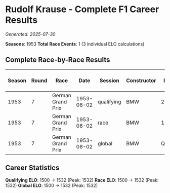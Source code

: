 # Rudolf Krause - Complete F1 Career Results

*Generated: 2025-07-30*

**Seasons**: 1953
**Total Race Events**: 1 (3 individual ELO calculations)

## Complete Race-by-Race Results

| Season | Round | Race | Date | Session | Constructor | Position | Starting ELO | ELO Change | Final ELO | Teammate | Teammate Position | Teammate Starting ELO | Teammate ELO Change | Teammate Final ELO |
|--------|-------|------|------|---------|-------------|----------|--------------|------------|-----------|----------|-------------------|----------------------|---------------------|-------------------|
| 1953 | 7 | German Grand Prix | 1953-08-02 | qualifying | BMW | 26 | 1500 | +32 | 1532 | Ernst Klodwig | 32 | N/A | N/A | N/A |
| 1953 | 7 | German Grand Prix | 1953-08-02 | race | BMW | 14 | 1500 | +32 | 1532 | Ernst Klodwig | 15 | N/A | N/A | N/A |
| 1953 | 7 | German Grand Prix | 1953-08-02 | global | BMW | Q:26/R:14 | 1500 | +32 | 1532 | Ernst Klodwig | Q:32/R:15 | N/A | N/A | N/A |

## Career Statistics

**Qualifying ELO**: 1500 → 1532 (Peak: 1532)
**Race ELO**: 1500 → 1532 (Peak: 1532)
**Global ELO**: 1500 → 1532 (Peak: 1532)
